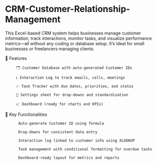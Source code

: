 # CRM-Customer-Relationship-Management
This Excel-based CRM system helps businesses manage customer information, track interactions, monitor tasks, and visualize performance metrics—all without any coding or database setup. It’s ideal for small businesses or freelancers managing clients.


🔧 Features

         🗂️ Customer Database with auto-generated Customer IDs

         📞 Interaction Log to track emails, calls, meetings

         ✅ Task Tracker with due dates, priorities, and status

         🧾 Settings sheet for drop-downs and standardization

         📈 Dashboard (ready for charts and KPIs)


📌 Key Functionalities

          Auto-generate Customer ID using formula

          Drop-downs for consistent data entry

          Interaction log linked to customer info using XLOOKUP

          Task management with conditional formatting for overdue tasks

          Dashboard-ready layout for metrics and reports


